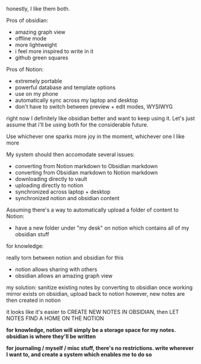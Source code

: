 honestly, I like them both.

Pros of obsidian:
- amazing graph view
- offline mode
- more lightweight
- i feel more inspired to write in it
- github green squares

Pros of Notion:
- extremely portable
- powerful database and template options
- use on my phone
- automatically sync across my laptop and desktop
- don't have to switch between preview + edit modes, WYSIWYG


right now I definitely like obsidian better and want to keep using it. Let's just assume that i'll be using both for the considerable future.

Use whichever one sparks more joy in the moment, whichever one I like more


My system should then accomodate several issues:

- converting from Notion markdown to Obsidian markdown
- converting from Obsidian markdown to Notion markdown
- downloading directly to vault
- uploading directly to notion
- synchronized across laptop + desktop
- synchronized notion and obsidian content



Assuming there's a way to automatically upload a folder of content to Notion:
- have a new folder under "my desk" on notion which contains all of my obsidian stuff




for knowledge:

really torn between notion and obsidian for this

- notion allows sharing with others
- obsidian allows an amazing graph view


my solution: sanitize existing notes by converting to obsidian
once working mirror exists on obsidian, upload back to notion
however, new notes are then created in notion



it looks like it's easier to CREATE NEW NOTES IN OBSIDIAN, then LET NOTES FIND A HOME ON THE NOTION

**for knowledge, notion will simply be a storage space for my notes. obsidian is where they'll be written**

**for journaling / myself / misc stuff, there's no restrictions. write wherever I want to, and create a system which enables me to do so**